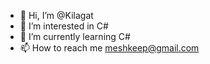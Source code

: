 - 👋 Hi, I’m @Kilagat
- 👀 I’m interested in C#
- 🌱 I’m currently learning C#
- 📫 How to reach me meshkeep@gmail.com

<!---
KEEPlagat/KEEPlagat is a ✨ special ✨ repository because its `README.md` (this file) appears on your GitHub profile.
You can click the Preview link to take a look at your changes.
--->
